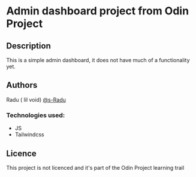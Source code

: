 # Admin dashboard project from Odin Project

## Description

This is a simple admin dashboard, it does not have much of a functionality yet.

## Authors

Radu ( lil void)
[@s-Radu](https://github.com/s-Radu)

### Technologies used:

- JS
- Tailwindcss

## Licence

This project is not licenced and it's part of the Odin Project learning trail
